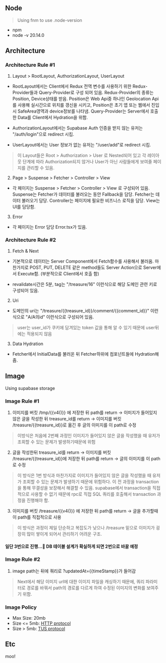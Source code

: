 ## Node

> Using fnm to use .node-version

- npm
- node -v 20.14.0

## Architecture

### Architecture Rule #1

1. Layout > RootLayout, AuthorizationLayout, UserLayout

- RootLayout에서는 Client에서 Redux 전역 변수를 사용하기 위한 Redux-Provider들과 Query-Provider로 구성 되어 있음. Redux-Provider의 종류는 Position, Device상태를 받음. Position은 Web Api중 하나인 Geolocation Api를 사용해 실시간으로 위치를 갱신을 시키고, Position은 초기 앱 또는 웹에서 진입 시 SafeArea영역과 device정보를 나타냄. Query-Provider는 Server에서 호출한 Data를 Client에서 Hydration을 위함.

- AuthorizationLayout에서는 Supabase Auth 인증을 받지 않는 유저는 "/auth/login"으로 redirect 시킴.

- UserLayout에서는 User 정보가 없는 유저는 "/user/add"로 redirect 시킴.

> 이 Layout들은 Root > Authorization > User 로 Nested되어 있고 각 레이아웃 단계에 따라 Authorization되지 않거나 User가 아닌 사람들에게 보여줄 페이지를 관리할 수 있음.

2. Page > Suspense > Fetcher > Controller > View

- 각 페이지는 Suspense > Fetcher > Controller > View 로 구성되어 있음. Suspense는 Fetcher가 데이터를 불러오는 동안 Fallback을 담당. Fetcher는 데이터 불러오기 담당. Controller는 페이지에 필요한 비즈니스 로직을 담당. View는 UI를 담당함.

3. Error

- 각 페이지는 Error 담당 Error.tsx가 있음.

### Architecture Rule #2

1. Fetch & Next

- 기본적으로 데이터는 Server Component에서 Fetch함수를 사용해서 불러옴. 마찬가지로 POST, PUT, DELETE 같은 method들도 Server Action으로 Server에서 Execute함. (부분적으로 Client에서 호출 함)

- revalidate시간은 5분, tag는 "/treasure/16" 이런식으로 해당 도메인 관련 키로 구성되어 있음.

2. Uri

- 도메인의 uri는 "/treasure/{{treasure_id}}/comment/{{comment_id}}" 이런식으로 "A/A의id" 이런식으로 구성되어 있음.

> user는 user_id가 쿠키에 담겨있는 token 값을 통해 알 수 있기 때문에 user뒤에는 적용되지 않음

3. Data Hydration

- Fetcher에서 InitialData를 불러온 뒤 Fetcher하위에 컴포넌트들에 Hydration해줌.

## Image

Using supabase storage

### Image Rule #1

1. 이미지를 버킷 /tmp/{{v4()}} 에 저장한 뒤 path를 return -> 이미지가 들어있지 않은 글을 작성한 뒤 treasure_id를 return -> 이미지를 버킷 /treasure/{{treasure_id}}로 옮긴 후 글의 이미지를 이 path로 수정

> 이방식은 처음에 2번째 과정인 이미지가 들어있지 않은 글을 작성했을 때 유저가 조회할 수 있는 문제가 발생하기때문에 위험

2. 글을 작성한뒤 treasure_id를 return -> 이미지를 버킷 /treasure/{{treasure_id}}에 저장한 뒤 path를 return -> 글의 이미지를 이 path로 수정

> 이 방식은 1번 방식과 마찬가지로 이미지가 들어있지 않은 글을 작성했을 때 유저가 조회할 수 있는 문제가 발생하기 때문에 위험하다. 이 전 과정을 transaction을 통해 무결성을 보장해서 해결할 수 있음. supabase에서 transaction을 직접적으로 사용할 수 없기 때문에 rpc로 직접 SQL 쿼리를 호출해서 transaction 과정을 진행해야 함.

3. 이미지를 버킷 /treasure/{{v4()}} 에 저장한 뒤 path를 return -> 글을 추가할때 이 path를 직접적으로 사용

> 이 방식은 과정이 제일 단순하고 복잡도가 낮으나 /treasure 밑으로 이미지가 굉장히 많이 쌓이게 되어서 관리하기 어려운 구조.

#### 일단 3번으로 진행...🥹 DB 테이블 설계가 확실하게 되면 2번으로 바꿀 예정

### Image Rule #2

1. image path는 뒤에 쿼리로 ?updatedAt={{timeStamp}}가 들어감

> Next에서 해당 이미지 url에 대한 이미지 파일을 캐싱하기 때문에, 쿼리 파라미터로 경로를 바꿔서 path의 경로를 다르게 하여 수정된 이미지의 변화를 보여주기 위함.

### Image Policy

- Max Size: 20mb
- Size <= 5mb: [HTTP protocol](https://supabase.com/docs/guides/storage/uploads/standard-uploads)
- Size > 5mb: [TUS protocol](https://supabase.com/docs/guides/storage/uploads/resumable-uploads)

## Etc

moo!

